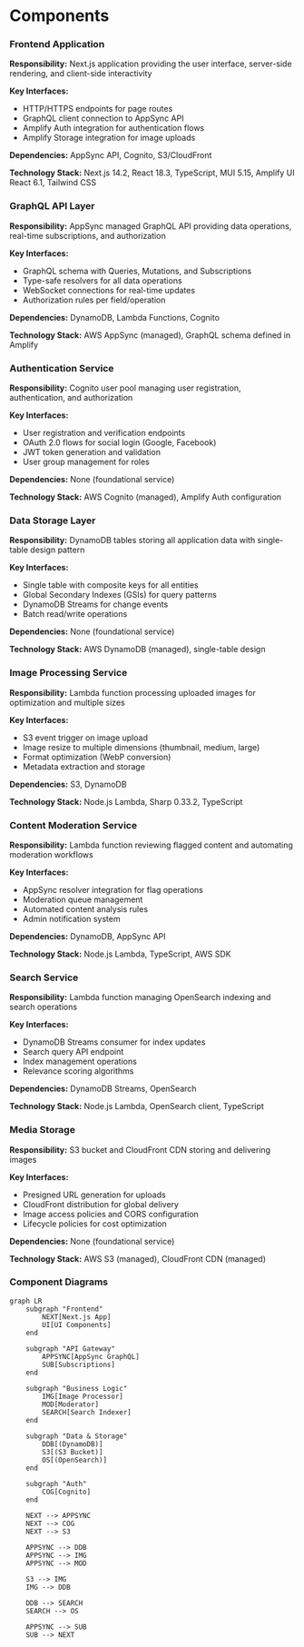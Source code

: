 # Components

### Frontend Application
**Responsibility:** Next.js application providing the user interface, server-side rendering, and client-side interactivity

**Key Interfaces:**
- HTTP/HTTPS endpoints for page routes
- GraphQL client connection to AppSync API
- Amplify Auth integration for authentication flows
- Amplify Storage integration for image uploads

**Dependencies:** AppSync API, Cognito, S3/CloudFront

**Technology Stack:** Next.js 14.2, React 18.3, TypeScript, MUI 5.15, Amplify UI React 6.1, Tailwind CSS

### GraphQL API Layer
**Responsibility:** AppSync managed GraphQL API providing data operations, real-time subscriptions, and authorization

**Key Interfaces:**
- GraphQL schema with Queries, Mutations, and Subscriptions
- Type-safe resolvers for all data operations
- WebSocket connections for real-time updates
- Authorization rules per field/operation

**Dependencies:** DynamoDB, Lambda Functions, Cognito

**Technology Stack:** AWS AppSync (managed), GraphQL schema defined in Amplify

### Authentication Service
**Responsibility:** Cognito user pool managing user registration, authentication, and authorization

**Key Interfaces:**
- User registration and verification endpoints
- OAuth 2.0 flows for social login (Google, Facebook)
- JWT token generation and validation
- User group management for roles

**Dependencies:** None (foundational service)

**Technology Stack:** AWS Cognito (managed), Amplify Auth configuration

### Data Storage Layer
**Responsibility:** DynamoDB tables storing all application data with single-table design pattern

**Key Interfaces:**
- Single table with composite keys for all entities
- Global Secondary Indexes (GSIs) for query patterns
- DynamoDB Streams for change events
- Batch read/write operations

**Dependencies:** None (foundational service)

**Technology Stack:** AWS DynamoDB (managed), single-table design

### Image Processing Service
**Responsibility:** Lambda function processing uploaded images for optimization and multiple sizes

**Key Interfaces:**
- S3 event trigger on image upload
- Image resize to multiple dimensions (thumbnail, medium, large)
- Format optimization (WebP conversion)
- Metadata extraction and storage

**Dependencies:** S3, DynamoDB

**Technology Stack:** Node.js Lambda, Sharp 0.33.2, TypeScript

### Content Moderation Service
**Responsibility:** Lambda function reviewing flagged content and automating moderation workflows

**Key Interfaces:**
- AppSync resolver integration for flag operations
- Moderation queue management
- Automated content analysis rules
- Admin notification system

**Dependencies:** DynamoDB, AppSync API

**Technology Stack:** Node.js Lambda, TypeScript, AWS SDK

### Search Service
**Responsibility:** Lambda function managing OpenSearch indexing and search operations

**Key Interfaces:**
- DynamoDB Streams consumer for index updates
- Search query API endpoint
- Index management operations
- Relevance scoring algorithms

**Dependencies:** DynamoDB Streams, OpenSearch

**Technology Stack:** Node.js Lambda, OpenSearch client, TypeScript

### Media Storage
**Responsibility:** S3 bucket and CloudFront CDN storing and delivering images

**Key Interfaces:**
- Presigned URL generation for uploads
- CloudFront distribution for global delivery
- Image access policies and CORS configuration
- Lifecycle policies for cost optimization

**Dependencies:** None (foundational service)

**Technology Stack:** AWS S3 (managed), CloudFront CDN (managed)

### Component Diagrams

```mermaid
graph LR
    subgraph "Frontend"
        NEXT[Next.js App]
        UI[UI Components]
    end
    
    subgraph "API Gateway"
        APPSYNC[AppSync GraphQL]
        SUB[Subscriptions]
    end
    
    subgraph "Business Logic"
        IMG[Image Processor]
        MOD[Moderator]
        SEARCH[Search Indexer]
    end
    
    subgraph "Data & Storage"
        DDB[(DynamoDB)]
        S3[(S3 Bucket)]
        OS[(OpenSearch)]
    end
    
    subgraph "Auth"
        COG[Cognito]
    end
    
    NEXT --> APPSYNC
    NEXT --> COG
    NEXT --> S3
    
    APPSYNC --> DDB
    APPSYNC --> IMG
    APPSYNC --> MOD
    
    S3 --> IMG
    IMG --> DDB
    
    DDB --> SEARCH
    SEARCH --> OS
    
    APPSYNC --> SUB
    SUB --> NEXT
```
